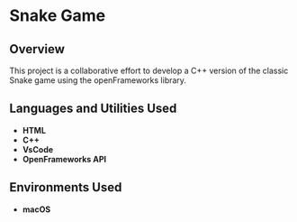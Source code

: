 <h1>Snake Game </h1>

<h2>Overview</h2>
This project is a collaborative effort to develop a C++ version of the classic Snake game using the openFrameworks library. <br />


<h2>Languages and Utilities Used</h2>

- <b>HTML</b> 
- <b>C++</b>
- <b>VsCode</b>
- <b>OpenFrameworks API</b>


<h2>Environments Used </h2>

- <b>macOS</b> 



<!--
 ```diff
- text in red
+ text in green
! text in orange
# text in gray
@@ text in purple (and bold)@@
```
--!>
